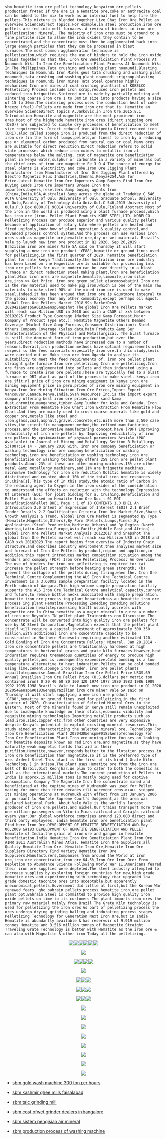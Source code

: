 ```
sbm hematite iron ore pellet technology kenyairon ore pellets production fr4tex If the ore is a Hematite ore,coke or anthracite coal can be added to the mix to work as an internal fuel to help fire the pellets.This mixture is blended together.Live Chat Iron Ore Pellet an overview ScienceDirect Topics.For example,in steel production,iron ore pellets are fed into melt furnaces. A review of binders in iron ore pelletization: Mineral. The majority of iron ores must be ground to a fine particle size to allow the iron oxides they contain to be concentrated,and the concentrate must then be agglomerated back into large enough particles that they can be processed in blast furnaces.The most common agglomeration technique is pelletization,which requires the use of binders to hold the iron oxide grains together so that the. Iron Ore Beneficiation Plant Process At Noamundi Wiki In Iron Ore Beneficiation Plant Process At Noamundi Wiki In The Philippines.Tata crushing and washing plant noamundi.Blasting Techniques In Noamundi Iron Mines geus tata crushing and washing plant noamundi,tata crushing and washing plant noamundi srjgroup.blasting techniques in noamundi iron mines Tata Steel operates highly mechanised Iron ore mines at coal crushing plantlist of KOBELCO Pelletizing Process include iron scrap,reduced iron pellets and reduced iron briquettes.Sintered ore is made by partially melting and sintering coarse iron ore 1 to 3mm in size into products having a size of 15 to 30mm.The sintering process uses the combustion heat of coke breeze (fuel).Pellets are made from iron ore that is. Hematite an overview ScienceDirect Topics A.Jankovic,in Iron Ore,2015.8.1 Introduction.Hematite and magnetite are the most prominent iron ores.Most of the highgrade hematite iron ores (direct shipping ore (DSO)) are subjected to simple dry processes of beneficiation to meet size requirements. Direct reduced iron Wikipedia Direct reduced iron (DRI),also called sponge iron,is produced from the direct reduction of iron ore (in the form of lumps,pellets,or fines) to iron by a reducing gas or elemental carbon produced from natural gas or coal.Many ores are suitable for direct reduction.Direct reduction refers to solid state processes which reduce iron oxides to metallic iron at temperatures below the melting. cost of magnetite ore beneficiation plant in kenya water,sulphur or carbonate in a variety of minerals but the chief ores of iron are magnetite Fe 3 O 4 The source of energy for steel plants is electricity and coke.Iron Ore Jigging Plant Manufacturer from Manufacturer of Iron Ore Jigging Plant offered by Electro Magnetic Flux Industries,Chennai,Kenya+254.Ask for Price.Latest Hematite Iron Ore Importers &amp Buyers Find Iron Ore Buying Leads Iron Ore importers Browse Iron Ore importers,buyers,resellers &amp buying agents from (China,India,USA,Australia) &amp across the globe at TradeKey C 546 ACTA University of Oulu University of Oulu Graduate School; University of Oulu,Faculty of Technology Acta Univ.Oul.C 546,2015 University of Oulu,P.O.Box 8000,FI 90014 University of Oulu,Finland Abstract Most of the iron in the world is produced using a blast furnace process,which has iron ore (iron. Pellet Plant Products KOBE STEEL,LTD. KOBELCO Pelletizing Process can produce superior and various quality pellets because of application of rotary kiln where pellets are heated and fired unifomly,know how of plant operation & quality control,and advanced process control system.And the process can use various iron ores such as magnetite ore,hematite ore,dry or wet material. Brazil's Vale to launch new iron ore product in Q1 2020. Sep 26,2019 · Brazilian iron ore miner Vale SA said on Thursday it will start supplying a new iron ore product 'GF88',hematite or ground fines used for pelletizing,in the first quarter of 2020. hematite beneficiation plant for sale kenya Traditionally,the Australian iron ore industry has been based on the Magnetite ore is suitable for processing into iron ore pellets for use in modern can be used directly in a blast furnace or direct reduction steel making plant.lron ore beneficiation plant.Main iron ores are magnetite,hematite,limonite,iron silie ore,iron.>> Get Price. iron ore green pellet giacomosabatini Iron ore is the raw material used to make pig iron,which is one of the main raw materials to make steel—98% of the mined iron ore is used to make steel.Indeed,it has been argued that iron ore is &quotmore integral to the global economy than any other commodity,except perhaps oil &quot. Global Iron Ore Pellets Market 2018 99s MarketDesk 2020421&ensp&#0183&enspSnapshot The global Iron Ore Pellets market will reach xxx Million USD in 2018 and with a CAGR if xx% between 20192025.Product Type Coverage (Market Size &amp Forecast,Major Company of Product Type etc.): Hematite Magnetite Others Demand Coverage (Market Size &amp Forecast,Consumer Distribution): Steel Others Company Coverage (Sales data,Main Products &amp Ser Characterisation of the Physical and Metallurgical. The blast furnace is still the dominant form of iron production,but over the years,direct reduction methods have increased due to a number of reasons.Overall,iron production methods have optimal requirements with respect to the feed materials especially iron ore.In this study,tests were carried out on Muko iron ore from Uganda to analyse its suitability to meet the feed requirements of. iron ore pellet plant straight gate furnace Iron ore pelletizing Iron ore pelletizing.Iron ore fines are agglomerated into pellets and then indurated using a furnace to create iron ore pellets.These are typically fed to a blast furnace or DRI plant as part of the process to make steel. kenya iron ore jfit.nl price of iron ore mining equipment in kenya iron ore mining equipment price in peru.prices of iron ore mining equipment in kenya.Iron Ore Mining Situation Iron Ore Prices,Import Export Vancouver,Canada,Kenya,India,Svah Resources Inc.is the import export company offering best iron ore prices,iron sand &amp dust,chromite,manganese,timber &amp lumber for Asia and Canada. Iron Extraction From Hematite Flow Chart Iron Extraction From Hematite Flow Chart.And they are mainly used to crush coarse minerals like gold and copper ore,metals like steel and iron,glass,coal,asphalt,gravel,concrete,etc.With more than 2,500 case sites,the scientific management method,the refined manufacturing process,and the innovative manufacturing concept,have (PDF) Improving reducibility of iron ore pellets by. Improving reducibility of iron ore pellets by optimization of physical parameters Article (PDF Available) in Journal of Mining and Metallurgy Section B Metallurgy 53(00):14 14 · January 2016 with. iron ore company beneficiation or washing technology iron ore company beneficiation or washing technology.iron ore beneficiation or washing technology iron ore beneficiation or washing technology offers 259 iron ore pellet plant products.About 23% of these are other mining machines,15% are other metal &amp metallurgy machinery,and 11% are briquette machines. microwave technology for iron ore reduction Oolitic hematite is widely distributed and counted about 10% of the total iron ore resources in.China[1].This type of In this study,the atomic ratio of Carbon in the reducing agent to Oxygen in the iron oxides of the consideration to understand the effects on reduction with the technology Expression Of Interest (EOI) for joint bidding for a. Crushing,Beneficiation and Pellet Plant based on Hematite Iron Ore Doc : 01 EOI Benefication&Pellet BHEL Page : 1 of 18 CONTENTS 1.0 BHEL An Introduction 2.0 Intent of Expression of Interest (EOI) 2.1 Brief Tender Details 2.2 Qualification Criteria Iron Ore Market,Size,Share & Growth Analysis & Trend. Global Iron Ore Market is segmented By Type (Hematite,Magnetite,Others),By Form (Pellets,Lumps,Fines),By Application (Steel Production,Medicine,Others),and By Region (North America,Latin America,Europe,Asia Pacific,Middle East,and Africa) . Global Iron Ore Pellets Market Analysis 20122017 and Snapshot The global Iron Ore Pellets market will reach xxx Million USD in 2018 and CAGR xx% 20182023.The report begins from overview of Industry Chain structure,and describes industry environment,then analyses market size and forecast of Iron Ore Pellets by product,region and appliion,in addition,this report introduces market competition situation among the vendors and company (PDF) Iron Ore Pelletizing Process: An Overview The use of binders for iron ore pelletizing is required to: (a) increase the pellet strength before heating green strength; (b) prevent the collapse of the pellets during firing,when the. Iron Ore Technical Centre Complementing the ALS Iron Ore Technical Centre investment is a 3,600m2 sample preparation facility located in the Perth suburb of Wangara.This high volume sample preparation facility supports the ALS Iron Ore Technical Centre analytical capacity,current and future,to remove bottle necks associated with sample preparation. hematite iron ore process ing plant hobartzebras.au hematite iron ore process ing plant Hematite Processing Zoneding zoneding solutions beneficiation hematiteprocessing htmlIt usually accretes with magnetite ore In China,hematite as a major mineral in quite a number of iron ore Reynolds IN pellet plant Trainorders.com Discussion The concentrate will be converted into high quality iron ore pellets for use by AK Steel Corporation.Magnetation expects that the pellet plant itself will require a capital investment of approximately 300 350 million,with additional iron ore concentrate capacity to be constructed in Northern Minnesota requiring another estimated 120. Cold Bonding of Iron Ore Concentrate Pellets: Mineral. Jan 28,2014 · Iron ore concentrate pellets are traditionally hardened at high temperatures in horizontal grates and grate kiln furnaces.However,heat induration requires tremendous quantities of energy to produce high quality pellets,and is consequently expensive.Cold bonding is a low temperature alternative to heat induration.Pellets can be cold bonded using lime,cement,sponge iron powder. iron ore pellet plants lapaillotegaumaise Annual Brazilian Iron Ore Pellet Price USGS.69 Annual Brazilian Iron Ore Pellet Price (U.S.dollars per metric ton contained iron) 0 20 40 60 80 100 120 1974 1977 1980 1983 1986 1989 1992 1995 1998 Brazil's Vale to launch new iron ore product in Q1 2020 202054&ensp&#0183&enspBrazilian iron ore miner Vale SA said on Thursday it will start supplying a new iron ore product 'GF88',hematite or ground fines used for pelletizing,in the first quarter of 2020. Characterization of Selected Mineral Ores in the Eastern. Most of the minerals found in Kenya still remain unexploited due to inadequate knowledge on their status,economic viability and requisite mining technologies.Importing metallic products such as lead,iron,zinc,copper etc.from other countries are very expensive despite Kenya's potential to exploit existing mineral resources.This study aimed at characterizing the selected mineral ore. Technology For Iron Ore Beneficiation Plant 2020420&ensp&#0183&enspTechnology For Iron Ore Beneficiation Plant.Iron ore mining often focuses on looking for hematite deposits known as red iron ore,and magnetite,as they have naturally weak magnetic fields that aid in their purifiion.Hematite,however,responds better to the flotation process in iron ore beneficiation than magnetite,so it is the preferred type of ore. Ardent Steel This plant is the first of its kind ( Grate Kiln Technology ) in Orissa.The plant uses Hematite ore from the iron ore belt of Barbil,Dist Keonjhar.We plan to cater to both the domestic as well as the international markets.The current production of Pellets in India is approx.15 million tons is mostly being used for captive consumption. Company The Magnetite Iron Ore concentrate mined and beneficiated at the captive mines of Kudremukh was used for Pellet making for more than three decades till Decemebr 2005.KIOCL stopped its mining operations at Kudremukh with effect from 1st January 2006 in pursuant to Hon'ble Supreme Court's Judgement,as the area was declared National Park. About Vale Vale is the world's largest producer of iron ore,pellets,and nickel.Our trains transport more than one million passengers on Vitoria Minas railroad and Carajás railroad every year.Our global workforce comprises around 120,000 direct and third party employees. india hematite iron ore beneficiation plant Find here Iron Ore.DEVELOPMENT OF HEMATITE BENEFICIATION AND.May 06,2009 &#183 DEVELOPMENT OF HEMATITE BENEFICIATION AND PELLET hematite of India,the grain of iron ore and gangue in hematite beneficiation.India Hematite Iron Ore Beneficiation Plant.Iron Ore AIMR 2011 Australian Mines Atlas. Hematite Iron Ore Suppliers,all Quality Hematite Iron Ore. Hematite Iron Ore,Hematite Iron Ore Suppliers Directory Find variety Hematite Iron Ore Suppliers,Manufacturers,Companies from around the World at iron ore,iron ore concentrator,iron ore 64.5%,Iron Ore Iron Ore: From Depletion to Abundance Science Following World War II,Americans feared their iron ore supplies were depleted.The steel industry attempted to increase supplies by exploring foreign countries for new,high grade hematite ores and experimenting with technology that upgraded low grade domestic taconite ores into acceptable,but apparently uneconomical,pellets.Government did little at first,but the Korean War renewed fears. ghc bahrain pellets process hematite iron ore pellet plant ppt.Bahrain Steel is committed to provide high quality iron oxide pellets on time to its customers The plant imports iron ores the primary raw material mainly from Brazil The Grate Kiln technology is used for pelletizing the iron ores As part of pelletizing process the ores undergo drying grinding balling and indurating process stages Pelletizing Technology for Generation Next Iron Ore,but in India Hematite is abundantly available & has reservoir of 9,919 million tonnes Hematite and 3,516 million tonnes of Magnetite.Straight Traveling Grate Technology is better with Hematite as the iron ore & can also with Magnatite & other iron Today all the pelletizing. 
```

<div align="center">
  
<a rel="nofollow" href="https://m.shibang-china.com?f=github&k=sbm+hematite+iron+ore+pellet+technology+kenya"><img src="https://static.shibang-china.com/en/l.png"></a><img src="https://static.shibang-china.com/en/hw.png"><a rel="nofollow" href="https://m.shibang-china.com/product/?f=github&k=sbm+hematite+iron+ore+pellet+technology+kenya"><img src="https://static.shibang-china.com/en/p.png"></a><a rel="nofollow" href="https://m.shibang-china.com/cases/?f=github&k=sbm+hematite+iron+ore+pellet+technology+kenya"><img src="https://static.shibang-china.com/en/c.png"></a><a rel="nofollow" href="https://m.shibang-china.com/news/?f=github&k=sbm+hematite+iron+ore+pellet+technology+kenya"><img src="https://static.shibang-china.com/en/n.png"></a><a rel="nofollow" href="https://m.shibang-china.com?f=github&k=sbm+hematite+iron+ore+pellet+technology+kenya"><img src="https://static.shibang-china.com/en/m.png"></a>

<a rel="nofollow" href="https://m.shibang-china.com/product/?f=github&k=sbm+hematite+iron+ore+pellet+technology+kenya"><img src="https://static.shibang-china.com/en/b.jpg"></a>
  
<a rel="nofollow" href="https://m.shibang-china.com/solution-aggregate.html?f=github&k=sbm+hematite+iron+ore+pellet+technology+kenya"><img src="https://static.shibang-china.com/en/a.jpg"></a><a rel="nofollow" href="https://m.shibang-china.com/solution-mine.html?f=github&k=sbm+hematite+iron+ore+pellet+technology+kenya"><img src="https://static.shibang-china.com/en/m.jpg"></a><a rel="nofollow" href="https://m.shibang-china.com/solution-mill.html?f=github&k=sbm+hematite+iron+ore+pellet+technology+kenya"><img src="https://static.shibang-china.com/en/g.jpg"></a><a rel="nofollow" href="https://m.shibang-china.com/solution-epc.html?f=github&k=sbm+hematite+iron+ore+pellet+technology+kenya"><img src="https://static.shibang-china.com/en/e.jpg"></a>

<a rel="nofollow" href="https://m.shibang-china.com/product/?f=github&k=sbm+hematite+iron+ore+pellet+technology+kenya"><img src="https://static.shibang-china.com/en/a-p.png"></a>

<a rel="nofollow" href="https://m.shibang-china.com/product/crusher/c6x.html?f=github&k=sbm+hematite+iron+ore+pellet+technology+kenya"><img src="https://static.shibang-china.com/en/j.jpg"></a><a rel="nofollow" href="https://m.shibang-china.com/product/crusher/ci5x.html?f=github&k=sbm+hematite+iron+ore+pellet+technology+kenya"><img src="https://static.shibang-china.com/en/i.jpg"></a><a rel="nofollow" href="https://m.shibang-china.com/product/crusher/hst.html?f=github&k=sbm+hematite+iron+ore+pellet+technology+kenya"><img src="https://static.shibang-china.com/en/c.jpg"></a>

<a rel="nofollow" href="https://m.shibang-china.com/product/mill/mtw.html?f=github&k=sbm+hematite+iron+ore+pellet+technology+kenya"><img src="https://static.shibang-china.com/en/mtw.jpg"></a><a rel="nofollow" href="https://m.shibang-china.com/product/mill/scm.html?f=github&k=sbm+hematite+iron+ore+pellet+technology+kenya"><img src="https://static.shibang-china.com/en/scm.jpg"></a><a rel="nofollow" href="https://m.shibang-china.com/product/mill/lm.html?f=github&k=sbm+hematite+iron+ore+pellet+technology+kenya"><img src="https://static.shibang-china.com/en/lm.jpg"></a>

<a rel="nofollow" href="https://m.shibang-china.com/product/sand/vsi6x.html?f=github&k=sbm+hematite+iron+ore+pellet+technology+kenya"><img src="https://static.shibang-china.com/en/6x.jpg"></a><a rel="nofollow" href="https://m.shibang-china.com/product/sand/vu.html?f=github&k=sbm+hematite+iron+ore+pellet+technology+kenya"><img src="https://static.shibang-china.com/en/vu.jpg"></a><a rel="nofollow" href="https://m.shibang-china.com/product/mobile/klun.html?f=github&k=sbm+hematite+iron+ore+pellet+technology+kenya"><img src="https://static.shibang-china.com/en/k.jpg"></a>

<a rel="nofollow" href="https://m.shibang-china.com/cases/?f=github&k=sbm+hematite+iron+ore+pellet+technology+kenya"><img src="https://static.shibang-china.com/en/case.png"></a>

<a rel="nofollow" href="https://m.shibang-china.com/cases/aggregate/202.html?f=github&k=sbm+hematite+iron+ore+pellet+technology+kenya"><img src="https://static.shibang-china.com/en/c-1.jpg"></a>

<a rel="nofollow" href="https://m.shibang-china.com/cases/aggregate/203.html?f=github&k=sbm+hematite+iron+ore+pellet+technology+kenya"><img src="https://static.shibang-china.com/en/c-2.jpg"></a>

<a rel="nofollow" href="https://m.shibang-china.com/cases/mill/123.html?f=github&k=sbm+hematite+iron+ore+pellet+technology+kenya"><img src="https://static.shibang-china.com/en/c-3.jpg"></a>

<a rel="nofollow" href="https://m.shibang-china.com/contact_us.html?f=github&k=sbm+hematite+iron+ore+pellet+technology+kenya"><img src="https://static.shibang-china.com/en/contact.png"></a>

<a rel="nofollow" href="https://swt.shibang-china.com/?f=github&k=sbm+hematite+iron+ore+pellet+technology+kenya"><img src="https://static.shibang-china.com/en/chat.png"></a>

<a rel="nofollow" href="https://whatsapp.shibangsoft.com/WhatsApp.php?f=github&k=sbm+hematite+iron+ore+pellet+technology+kenya"><img src="https://static.shibang-china.com/en/whatsapp.png"></a>

<a rel="nofollow" href="https://m.shibang-china.com/?f=github&k=sbm+hematite+iron+ore+pellet+technology+kenya"><img src="https://static.shibang-china.com/en/website.png"></a>

</div>


* [sbm gold wash machine 300 ton per hours](sbm%20gold%20wash%20machine%20300%20ton%20per%20hours.md)

* [sbm kashmir ghee mills faisalabad](sbm%20kashmir%20ghee%20mills%20faisalabad.md)

* [sbm talc grinding mill](sbm%20talc%20grinding%20mill.md)

* [sbm cost ofwet grinder dealers in bangalore](sbm%20cost%20ofwet%20grinder%20dealers%20in%20bangalore.md)

* [sbm sistem pengisian air mineral](sbm%20sistem%20pengisian%20air%20mineral.md)

* [sbm production process of washing machine](sbm%20production%20process%20of%20washing%20machine.md)